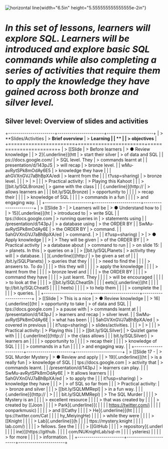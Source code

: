 ![horizontal line](media/image2.png){width="6.5in"
height="5.555555555555555e-2in"}

***In this set of lessons, learners will explore SQL. Learners will be introduced and explore basic SQL commands while also completing a series of activities that require them to apply the knowledge they have gained across both bronze and silver level.***
===============================================================================================================================================================================================================================================================

Silver level: Overview of slides and activities 
------------------------------------------------

+-----------------------+-----------------------+-----------------------+
| > **Slides/Activities | > **Brief overview**  | > **Learning          |
| **                    |                       | > objectives**        |
+=======================+=======================+=======================+
| > [[Slide             | > Before learners     | > ● Review knowledge  |
| > 2]{.underline}](htt | > start their silver  | > of data and SQL     |
| ps://docs.google.com/ | > SQL level. They     | > commands learnt at  |
| presentation/d/143pJS | > will recap          | > bronze level.       |
| wMu-avRytSPk8mOdAy6E5 | > knowledge they have |                       |
| ahGVXnGVJ7aBhBpXA/edi | > learnt from the     |                       |
| t?usp=sharing)        | > bronze level.       |                       |
| >                     | >                     |                       |
| > Practical activity: | > Playing this Kahoot |                       |
| > [[bit.ly/SQLBronze] | > game with the class |                       |
| {.underline}](http:// | > allows learners an  |                       |
| bit.ly/SQLBronze)     | > opportunity to      |                       |
|                       | > recap their         |                       |
|                       | > knowledge of SQL    |                       |
|                       | > commands in a fun   |                       |
|                       | > and engaging way.   |                       |
+-----------------------+-----------------------+-----------------------+
| > [[Slide 3 -         | > Learners will be    | > ● Understand how to |
| > 15]{.underline}](ht | > introduced to       | > write SQL           |
| tps://docs.google.com | > running queries in  | > statements using    |
| /presentation/d/143pJ | > a database using    | > the ORDER BY        |
| SwMu-avRytSPk8mOdAy6E | > the ORDER BY        | > command.            |
| 5ahGVXnGVJ7aBhBpXA/ed | > command.            | >                     |
| it?usp=sharing)       | >                     | > ● Apply knowledge   |
| >                     | > They will be given  | > of the ORDER BY     |
| > Practical activity  | > a database about    | > command to run      |
| > on slide 15:        | > planets. In this    | > queries on a        |
| > [[bit.ly/SQLPlanets | > activity they will  | > database.           |
| ]{.underline}](http:/ | > be given a set of   |                       |
| /bit.ly/SQLPlanets)   | > queries that they   |                       |
|                       | > need to find the    |                       |
|                       | > answers to. To do   |                       |
|                       | > this they will      |                       |
|                       | > apply the knowledge |                       |
|                       | > learnt from the     |                       |
|                       | > bronze level and    |                       |
|                       | > the ORDER BY        |                       |
|                       | > command they have   |                       |
|                       | > just learnt. They   |                       |
|                       | > will be encouraged  |                       |
|                       | > to look at the      |                       |
|                       | > [[bit.ly/SQLCheatSh |                       |
|                       | eets]{.underline}](ht |                       |
|                       | tp://bit.ly/SQLCheatS |                       |
|                       | heets)                |                       |
|                       | > to help them        |                       |
|                       | > complete the        |                       |
|                       | > queries.            |                       |
+-----------------------+-----------------------+-----------------------+
| > [[Slide             | > This is a nice      | > ● Review knowledge  |
| > 16]{.underline}](ht | > opportunity to take | > of data and SQL     |
| tps://docs.google.com | > a pause with        | > commands learnt at  |
| /presentation/d/143pJ | > learners and recap  | > silver level.       |
| SwMu-avRytSPk8mOdAy6E | > what has been       |                       |
| 5ahGVXnGVJ7aBhBpXA/ed | > covered in previous |                       |
| it?usp=sharing)       | > slides/activities.  |                       |
| >                     | >                     |                       |
| > Practical activity: | > Playing this        |                       |
| > [[bit.ly/SQLSilver] | > Quizlet game with   |                       |
| {.underline}](http:// | > the class allows    |                       |
| bit.ly/SQLSilver)     | > learners an         |                       |
|                       | > opportunity to      |                       |
|                       | > recap their         |                       |
|                       | > knowledge of SQL    |                       |
|                       | > commands in a fun   |                       |
|                       | > and engaging way.   |                       |
+-----------------------+-----------------------+-----------------------+
| > [[Slide 17 -        | > SQL Murder Mystery  | > ● Review and apply  |
| > 19]{.underline}](ht | > is a really fun     | > knowledge of SQL    |
| tps://docs.google.com | > activity that       | > commands learnt.    |
| /presentation/d/143pJ | > learners can play.  |                       |
| SwMu-avRytSPk8mOdAy6E | > It allows learners  |                       |
| 5ahGVXnGVJ7aBhBpXA/ed | > to apply the        |                       |
| it?usp=sharing)       | > knowledge they have |                       |
| >                     | > of SQL so far from  |                       |
| > Practical activity: | > bronze and silver   |                       |
| > [[bit.ly/SQLMMRepl] | > in a fun way.       |                       |
| {.underline}](http:// | >                     |                       |
| bit.ly/SQLMMRepl)     | > The SQL Murder      |                       |
|                       | > Mystery is an       |                       |
|                       | > excellent resource  |                       |
|                       | > that was created by |                       |
|                       | > created by [[Joon   |                       |
|                       | > Park]{.underline}]( |                       |
|                       | https://twitter.com/j |                       |
|                       | oonparkmusic)         |                       |
|                       | > and [[Cathy         |                       |
|                       | > He]{.underline}](ht |                       |
|                       | tps://twitter.com/Cat |                       |
|                       | hy_MeiyingHe)         |                       |
|                       | > while they were     |                       |
|                       | > [[Knight            |                       |
|                       | > Lab]{.underline}](h |                       |
|                       | ttps://mystery.knight |                       |
|                       | lab.com/)             |                       |
|                       | > fellows. See the    |                       |
|                       | > [[GitHub            |                       |
|                       | > repository]{.underl |                       |
|                       | ine}](https://github. |                       |
|                       | com/NUKnightLab/sql-m |                       |
|                       | ysteries)             |                       |
|                       | > for more            |                       |
|                       | > information.        |                       |
+-----------------------+-----------------------+-----------------------+
